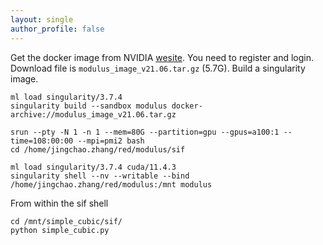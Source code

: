 ```yaml
---
layout: single
author_profile: false
---
```



Get the docker image from NVIDIA [wesite](https://docs.nvidia.com/deeplearning/modulus/index.html). You need to register and login.
Download file is `modulus_image_v21.06.tar.gz` (5.7G).
Build a singularity image.
```
ml load singularity/3.7.4 
singularity build --sandbox modulus docker-archive://modulus_image_v21.06.tar.gz
```

```
srun --pty -N 1 -n 1 --mem=80G --partition=gpu --gpus=a100:1 --time=108:00:00 --mpi=pmi2 bash
cd /home/jingchao.zhang/red/modulus/sif

ml load singularity/3.7.4 cuda/11.4.3
singularity shell --nv --writable --bind /home/jingchao.zhang/red/modulus:/mnt modulus
```

From within the sif shell
```
cd /mnt/simple_cubic/sif/
python simple_cubic.py
```
